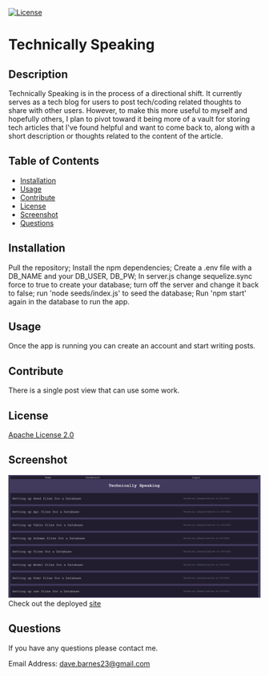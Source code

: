 
  [![License](https://img.shields.io/badge/License-Apache_2.0-blue.svg)](https://opensource.org/licenses/Apache-2.0)

  # Technically Speaking

  ## Description
  Technically Speaking is in the process of a directional shift.  It currently serves as a tech blog for users to post tech/coding related thoughts to share with other users.  However, to make this more useful to myself and hopefully others, I plan to pivot toward it being more of a vault for storing tech articles that I've found helpful and want to come back to, along with a short description or thoughts related to the content of the article.  

  ## Table of Contents
  - [Installation](#installation)
  - [Usage](#usage)
  - [Contribute](#contribute)
  - [License](#license)
  - [Screenshot](#screenshot)
  - [Questions](#questions)

  ## Installation
  Pull the repository; Install the npm dependencies; Create a .env file with a DB_NAME and your DB_USER, DB_PW; In server.js change sequelize.sync force to true to create your database; turn off the server and change it back to false; run 'node seeds/index.js' to seed the database; Run 'npm start' again in the database to run the app.

  ## Usage
  Once the app is running you can create an account and start writing posts.

  ## Contribute
  There is a single post view that can use some work.

  ## License
  [Apache License 2.0](https://opensource.org/licenses/Apache-2.0)

  ## Screenshot
 ![image](https://github.com/rohirrimsride/Technically-Speaking/blob/main/assets/images/Technically-Speaking.png)
 Check out the deployed [site](https://technically-speaking-2022.herokuapp.com/)


  ## Questions
  If you have any questions please contact me.

  Email Address: dave.barnes23@gmail.com
  

